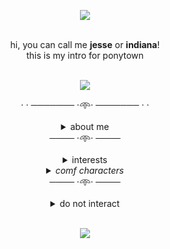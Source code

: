 <div align="center">

![](https://files.catbox.moe/rzv1z1.png)

</div>
<br>
<div align="center">hi, you can call me <b>jesse</b> or <b>indiana</b>!</div>
<div align="center">this is my intro for ponytown</div>
<br>
<div align="center">
  
  ![](https://files.catbox.moe/xe3kt4.png) </div>
<div align="center">· · ─────── ·𖥸· ─────── · ·</div>
<br>
<div align="center"><details>
  <summary>about me</summary>
  15 years old, autism & adhd, INFP
  <br> he/they, please don't use she/her
  <br> c+h always appreciated but don't cover me
</details></div>

<div align="center">
──── ·𖥸· ────<br>  
</div>
<br>
<div align="center"><details>
  <summary>interests</summary>
  <b><ins>breaking bad</ins></b>
  <br><b><ins>superstore</ins></b>
  <br>the walking dead
  <br>FNAF
  <br>cookie run:kingdom
  <br>trollhunters
  <br>dandy's world
  <br>wings of fire
  <br>TADC
  <br>zelda (botw & totk)
</details></div>
<div align="center"><details>
  <summary><i>comf characters</i></summary>
jesse pinkman, amy sosa & jonah simms, daryl dixon,
  <br>white lily cookie & pure vanilla cookie
</details></div>

<div align="center">
──── ·𖥸· ────<br>  
</div>
<br>
<div align="center"><details>
  <summary>do not interact</summary>
  general criteria
  <br>darkshippers, proshippers
  <br>-
  <br>vivziepop supporters/defenders
  <br><i>hazbin hotel/helluva boss fans on thin ice</i>
</details></div>
<br>
<div align="center">

![](https://files.catbox.moe/pwu1fj.png)

</div>
